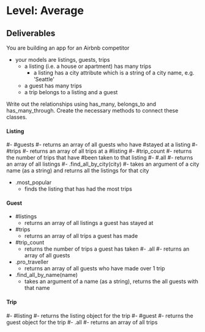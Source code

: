 # Level: Average

## Deliverables

You are building an app for an Airbnb competitor

- your models are listings, guests, trips
  - a listing (i.e. a house or apartment) has many trips
    - a listing has a city attribute which is a string of a city name, e.g. 'Seattle'
  - a guest has many trips
  - a trip belongs to a listing and a guest

Write out the relationships using has_many, belongs_to and has_many_through.
Create the necessary methods to connect these classes.

#### Listing

#- #guests
  #- returns an array of all guests who have #stayed at a listing
#- #trips
  #- returns an array of all trips at a #listing
#- #trip_count
  #- returns the number of trips that have #been taken to that listing
#- #.all
  #- returns an array of all listings
#- .find_all_by_city(city)
  #- takes an argument of a city name (as a string) and returns all the listings for that city
- .most_popular
  - finds the listing that has had the most trips

#### Guest

- #listings
  - returns an array of all listings a guest has stayed at
- #trips
  - returns an array of all trips a guest has made
- #trip_count
  - returns the number of trips a guest has taken
#- .all
  #- returns an array of all guests
- .pro_traveller
  - returns an array of all guests who have made over 1 trip
- .find_all_by_name(name)
  - takes an argument of a name (as a string), returns the all guests with that name

#### Trip

#- #listing
  #- returns the listing object for the trip
#- #guest
  #- returns the guest object for the trip
#- .all
  #- returns an array of all trips
